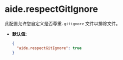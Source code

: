 # aide.respectGitIgnore

此配置允许您自定义是否尊重`.gitignore` 文件以排除文件。

- **默认值:**

  ```json
  {
    "aide.respectGitIgnore": true
  }
  ```
